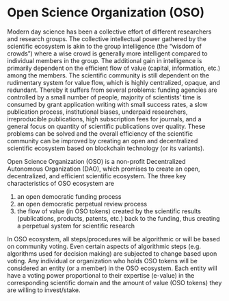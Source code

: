 # Open Science Organization (OSO)

Modern day science has been a collective effort of different researchers and research groups. The collective intellectual power gathered by the scientific ecosystem is akin to the group intelligence (the “wisdom of crowds”) where a wise crowd is generally more intelligent compared to individual members in the group. The additional gain in intelligence is primarily dependent on the efficient flow of value (capital, information, etc.) among the members. The scientific community is still dependent on the rudimentary system for value flow, which is highly centralized, opaque, and redundant. Thereby it suffers from several problems: funding agencies are controlled by a small number of people, majority of scientists’ time is consumed by grant application writing with small success rates, a slow publication process, institutional biases, underpaid researchers, irreproducible publications, high subscription fees for journals, and a general focus on quantity of scientific publications over quality. These problems can be solved and the overall efficiency of the scientific community can be improved by creating an open and decentralized scientific ecosystem based on blockchain technology (or its variants). 

Open Science Organization (OSO) is a non-profit Decentralized Autonomous Organization (DAO), which promises to create an open, decentralized, and efficient  scientific ecosystem. The three key characteristics of OSO ecosystem are 

1. an open democratic funding process
2. an open democratic perpetual review process
3. the flow of value (in OSO tokens) created by the scientific results (publications, products, patents, etc.) back to the funding, thus creating a perpetual system for scientific research

In OSO ecosystem, all steps/procedures will be algorithmic or will be based on community voting. Even certain aspects of algorithmic steps (e.g. algorithms used for decision making) are subjected to change based upon voting. Any individual or organization who holds OSO tokens will be considered an entity (or a member) in the OSO ecosystem. Each entity will have a voting power proportional to their expertise (e-value) in the corresponding scientific domain and the amount of value (OSO tokens) they are willing to invest/stake. 
